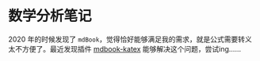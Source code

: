 # 数学分析笔记

2020 年的时候发现了 `mdBook`，觉得恰好能够满足我的需求，就是公式需要转义太不方便了。最近发现插件 [mdbook-katex](https://github.com/lzanini/mdbook-katex) 能够解决这个问题，尝试ing……
